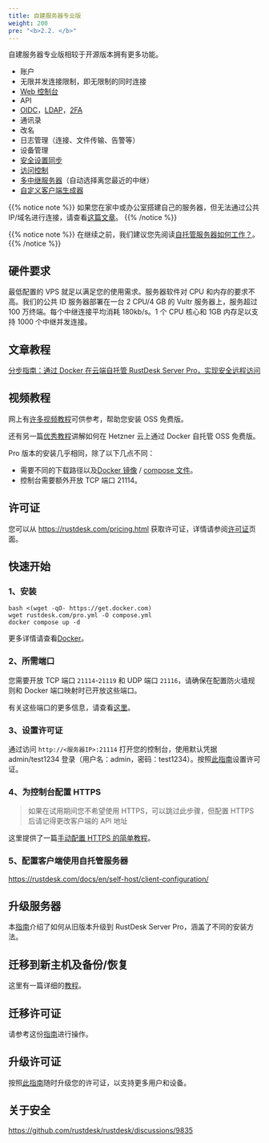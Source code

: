 ```yaml
---
title: 自建服务器专业版
weight: 200
pre: "<b>2.2. </b>"
---
```


自建服务器专业版相较于开源版本拥有更多功能。

- 账户
- 无限并发连接限制，即无限制的同时连接
- [Web 控制台](https://rustdesk.com/docs/en/self-host/rustdesk-server-pro/console/)
- API
- [OIDC](https://rustdesk.com/docs/en/self-host/rustdesk-server-pro/oidc/)，[LDAP](https://rustdesk.com/docs/en/self-host/rustdesk-server-pro/ldap/)，[2FA](https://rustdesk.com/docs/en/self-host/rustdesk-server-pro/2fa/)
- 通讯录
- 改名
- 日志管理（连接、文件传输、告警等）
- 设备管理
- [安全设置同步](https://rustdesk.com/docs/en/self-host/rustdesk-server-pro/strategy/)
- [访问控制](https://rustdesk.com/docs/en/self-host/rustdesk-server-pro/permissions/)
- [多中继服务器](https://rustdesk.com/docs/en/self-host/rustdesk-server-pro/relay/)（自动选择离您最近的中继）
- [自定义客户端生成器](https://rustdesk.com/docs/en/self-host/client-configuration/#1-custom-client-generator-pro-only)

{{% notice note %}}
如果您在家中或办公室搭建自己的服务器，但无法通过公共 IP/域名进行连接，请查看[这篇文章](https://rustdesk.com/docs/en/self-host/nat-loopback-issues/)。
{{% /notice %}}

{{% notice note %}}
在继续之前，我们建议您先阅读[自托管服务器如何工作？](/docs/en/self-host/#how-does-self-hosted-server-work)。
{{% /notice %}}

## 硬件要求

最低配置的 VPS 就足以满足您的使用需求。服务器软件对 CPU 和内存的要求不高。我们的公共 ID 服务器部署在一台 2 CPU/4 GB 的 Vultr 服务器上，服务超过 100 万终端。每个中继连接平均消耗 180kb/s。1 个 CPU 核心和 1GB 内存足以支持 1000 个中继并发连接。

## 文章教程
[分步指南：通过 Docker 在云端自托管 RustDesk Server Pro，实现安全远程访问](https://www.linkedin.com/pulse/step-by-step-guide-self-host-rustdesk-server-pro-cloud-montinaro-fwnmf/)

## 视频教程

网上有[许多视频教程](https://rustdesk.com/docs/en/self-host/rustdesk-server-oss/install/#video-tutorials)可供参考，帮助您安装 OSS 免费版。

还有另一篇[优秀教程](https://www.linkedin.com/pulse/building-your-own-remote-desktop-solution-rustdesk-cloud-montinaro-bv94f/?trackingId=a07rn2fkBW1ctLHaJ0tVcg%3D%3D)讲解如何在 Hetzner 云上通过 Docker 自托管 OSS 免费版。

Pro 版本的安装几乎相同，除了以下几点不同：

- 需要不同的下载路径以及[Docker 镜像](https://rustdesk.com/docs/en/self-host/rustdesk-server-pro/installscript/docker/) / [compose 文件](https://rustdesk.com/docs/en/self-host/rustdesk-server-pro/installscript/docker/#docker-compose)。
- 控制台需要额外开放 TCP 端口 21114。

## 许可证

您可以从 https://rustdesk.com/pricing.html 获取许可证，详情请参阅[许可证](https://rustdesk.com/docs/en/self-host/rustdesk-server-pro/license/)页面。

## 快速开始
### 1、安装

```
bash <(wget -qO- https://get.docker.com)
wget rustdesk.com/pro.yml -O compose.yml
docker compose up -d
```

更多详情请查看[Docker]( /docs/en/self-host/rustdesk-server-pro/installscript/docker/)。

### 2、所需端口

您需要开放 TCP 端口 `21114`-`21119` 和 UDP 端口 `21116`，请确保在配置防火墙规则和 Docker 端口映射时已开放这些端口。

有关这些端口的更多信息，请查看[这里](/docs/en/self-host/rustdesk-server-oss/install/#ports)。

### 3、设置许可证

通过访问 `http://<服务器IP>:21114` 打开您的控制台，使用默认凭据 admin/test1234 登录（用户名：admin，密码：test1234）。按照[此指南](/docs/en/self-host/rustdesk-server-pro/license/#set-license)设置许可证。

### 4、为控制台配置 HTTPS

> 如果在试用期间您不希望使用 HTTPS，可以跳过此步骤，但配置 HTTPS 后请记得更改客户端的 API 地址

这里提供了一篇[手动配置 HTTPS 的简单教程](https://rustdesk.com/docs/en/self-host/rustdesk-server-pro/faq/#set-up-https-for-web-console-manually)。

### 5、配置客户端使用自托管服务器

https://rustdesk.com/docs/en/self-host/client-configuration/

## 升级服务器

本[指南](https://rustdesk.com/docs/en/self-host/rustdesk-server-pro/faq/#there-is-a-new-version-of-rustdesk-server-pro-out-how-can-i-upgrade)介绍了如何从旧版本升级到 RustDesk Server Pro，涵盖了不同的安装方法。

## 迁移到新主机及备份/恢复

这里有一篇详细的[教程](https://github.com/rustdesk/rustdesk-server-pro/discussions/184)。

## 迁移许可证

请参考这份[指南](https://rustdesk.com/docs/en/self-host/rustdesk-server-pro/license/#invoices-license-retrieval-and-migration)进行操作。

## 升级许可证

按照[此指南](/docs/en/self-host/rustdesk-server-pro/license/#renewupgrade-license)随时升级您的许可证，以支持更多用户和设备。

## 关于安全

https://github.com/rustdesk/rustdesk/discussions/9835
